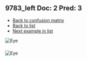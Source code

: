 ## 9783_left Doc: 2 Pred: 3
- [Back to confusion matrix](https://github.com/juliandewit/kaggle_retinopathy/blob/master/matrix.md)
- [Back to list](https://github.com/juliandewit/kaggle_retinopathy/blob/master/lists/23/list.md)
- [Next example in list](https://github.com/juliandewit/kaggle_retinopathy/blob/master/lists/23/98/9831_left.md)

![Eye](https://retinopaty.blob.core.windows.net/size1024/9783_left_2.jpeg)

### 

![Eye]()
